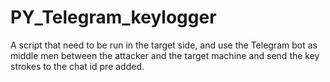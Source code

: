 # PY_Telegram_keylogger
A script that need to be run in the target side, and use the Telegram bot as middle men between the attacker and the target machine and send the key strokes to the chat id pre added.
